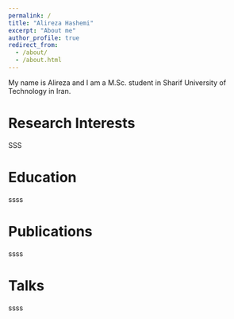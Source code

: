 ```yaml
---
permalink: /
title: "Alireza Hashemi"
excerpt: "About me"
author_profile: true
redirect_from: 
  - /about/
  - /about.html
---
```


My name is Alireza and I am a M.Sc. student in Sharif University of Technology in Iran.


Research Interests
======
SSS

Education
======
ssss

Publications
======
ssss

Talks
======
ssss
